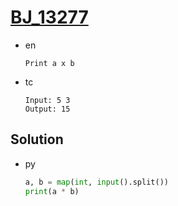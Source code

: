 # [BJ_13277](https://acmicpc.net/problem/13277)

* en

  ```en
  Print a x b
  ```

* tc

  ```tc
  Input: 5 3
  Output: 15
  ```

## Solution

* py

  ```py
  a, b = map(int, input().split())
  print(a * b)
  ```
